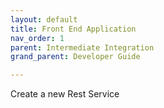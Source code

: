 ```yaml
---
layout: default
title: Front End Application
nav_order: 1
parent: Intermediate Integration
grand_parent: Developer Guide

---
```

Create a new Rest Service
